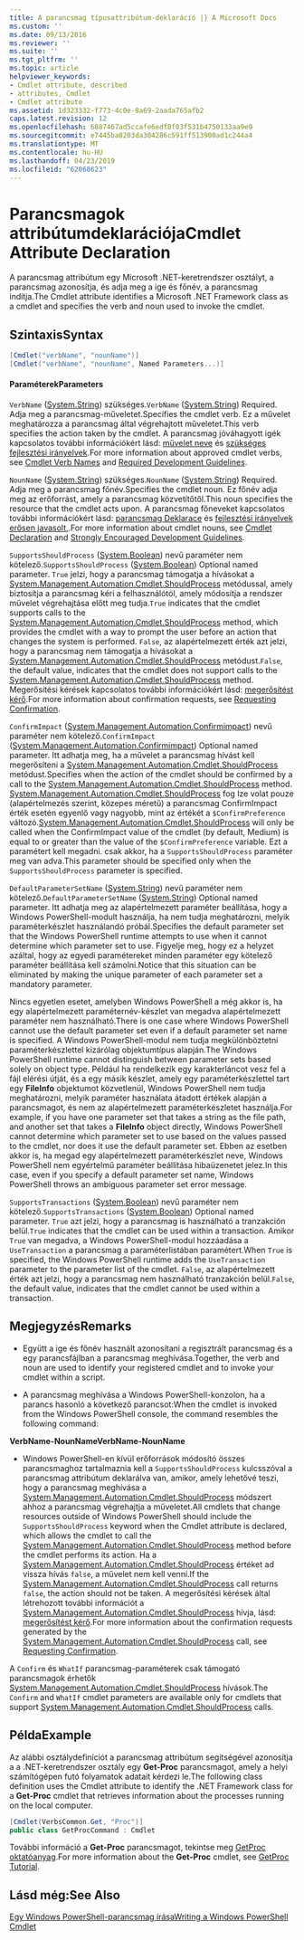 ```yaml
---
title: A parancsmag típusattribútum-deklaráció |} A Microsoft Docs
ms.custom: ''
ms.date: 09/13/2016
ms.reviewer: ''
ms.suite: ''
ms.tgt_pltfrm: ''
ms.topic: article
helpviewer_keywords:
- Cmdlet attribute, described
- attributes, Cmdlet
- Cmdlet attribute
ms.assetid: 1d323332-f773-4c0e-8a69-2aada765afb2
caps.latest.revision: 12
ms.openlocfilehash: 6887467ad5ccafe6edf8f03f531b4750133aa9e9
ms.sourcegitcommit: e7445ba8203da304286c591ff513900ad1c244a4
ms.translationtype: MT
ms.contentlocale: hu-HU
ms.lasthandoff: 04/23/2019
ms.locfileid: "62068623"
---
```

# <a name="cmdlet-attribute-declaration"></a><span data-ttu-id="bb655-102">Parancsmagok attribútumdeklarációja</span><span class="sxs-lookup"><span data-stu-id="bb655-102">Cmdlet Attribute Declaration</span></span>

<span data-ttu-id="bb655-103">A parancsmag attribútum egy Microsoft .NET-keretrendszer osztályt, a parancsmag azonosítja, és adja meg a ige és főnév, a parancsmag indítja.</span><span class="sxs-lookup"><span data-stu-id="bb655-103">The Cmdlet attribute identifies a Microsoft .NET Framework class as a cmdlet and specifies the verb and noun used to invoke the cmdlet.</span></span>

## <a name="syntax"></a><span data-ttu-id="bb655-104">Szintaxis</span><span class="sxs-lookup"><span data-stu-id="bb655-104">Syntax</span></span>

```csharp
[Cmdlet("verbName", "nounName")]
[Cmdlet("verbName", "nounName", Named Parameters...)]
```

#### <a name="parameters"></a><span data-ttu-id="bb655-105">Paraméterek</span><span class="sxs-lookup"><span data-stu-id="bb655-105">Parameters</span></span>

<span data-ttu-id="bb655-106">`VerbName` ([System.String](/dotnet/api/System.String)) szükséges.</span><span class="sxs-lookup"><span data-stu-id="bb655-106">`VerbName` ([System.String](/dotnet/api/System.String)) Required.</span></span> <span data-ttu-id="bb655-107">Adja meg a parancsmag-műveletet.</span><span class="sxs-lookup"><span data-stu-id="bb655-107">Specifies the cmdlet verb.</span></span> <span data-ttu-id="bb655-108">Ez a művelet meghatározza a parancsmag által végrehajtott műveletet.</span><span class="sxs-lookup"><span data-stu-id="bb655-108">This verb specifies the action taken by the cmdlet.</span></span> <span data-ttu-id="bb655-109">A parancsmag jóváhagyott igék kapcsolatos további információkért lásd: [művelet neve](./approved-verbs-for-windows-powershell-commands.md) és [szükséges fejlesztési irányelvek](./required-development-guidelines.md).</span><span class="sxs-lookup"><span data-stu-id="bb655-109">For more information about approved cmdlet verbs, see [Cmdlet Verb Names](./approved-verbs-for-windows-powershell-commands.md) and [Required Development Guidelines](./required-development-guidelines.md).</span></span>

<span data-ttu-id="bb655-110">`NounName` ([System.String](/dotnet/api/System.String)) szükséges.</span><span class="sxs-lookup"><span data-stu-id="bb655-110">`NounName` ([System.String](/dotnet/api/System.String)) Required.</span></span> <span data-ttu-id="bb655-111">Adja meg a parancsmag főnév.</span><span class="sxs-lookup"><span data-stu-id="bb655-111">Specifies the cmdlet noun.</span></span> <span data-ttu-id="bb655-112">Ez főnév adja meg az erőforrást, amely a parancsmag közvetítőtől.</span><span class="sxs-lookup"><span data-stu-id="bb655-112">This noun specifies the resource that the cmdlet acts upon.</span></span> <span data-ttu-id="bb655-113">A parancsmag főneveket kapcsolatos további információkért lásd: [parancsmag Deklarace](./cmdlet-class-declaration.md) és [fejlesztési irányelvek erősen javasolt,](./strongly-encouraged-development-guidelines.md).</span><span class="sxs-lookup"><span data-stu-id="bb655-113">For more information about cmdlet nouns, see [Cmdlet Declaration](./cmdlet-class-declaration.md) and [Strongly Encouraged Development Guidelines](./strongly-encouraged-development-guidelines.md).</span></span>

<span data-ttu-id="bb655-114">`SupportsShouldProcess` ([System.Boolean](/dotnet/api/System.Boolean)) nevű paraméter nem kötelező.</span><span class="sxs-lookup"><span data-stu-id="bb655-114">`SupportsShouldProcess` ([System.Boolean](/dotnet/api/System.Boolean)) Optional named parameter.</span></span> <span data-ttu-id="bb655-115">`True` jelzi, hogy a parancsmag támogatja a hívásokat a [System.Management.Automation.Cmdlet.ShouldProcess](/dotnet/api/System.Management.Automation.Cmdlet.ShouldProcess) metódussal, amely biztosítja a parancsmag kéri a felhasználótól, amely módosítja a rendszer művelet végrehajtása előtt meg tudja.</span><span class="sxs-lookup"><span data-stu-id="bb655-115">`True` indicates that the cmdlet supports calls to the [System.Management.Automation.Cmdlet.ShouldProcess](/dotnet/api/System.Management.Automation.Cmdlet.ShouldProcess) method, which provides the cmdlet with a way to prompt the user before an action that changes the system is performed.</span></span> <span data-ttu-id="bb655-116">`False`, az alapértelmezett érték azt jelzi, hogy a parancsmag nem támogatja a hívásokat a [System.Management.Automation.Cmdlet.ShouldProcess](/dotnet/api/System.Management.Automation.Cmdlet.ShouldProcess) metódust.</span><span class="sxs-lookup"><span data-stu-id="bb655-116">`False`, the default value, indicates that the cmdlet does not support calls to the [System.Management.Automation.Cmdlet.ShouldProcess](/dotnet/api/System.Management.Automation.Cmdlet.ShouldProcess) method.</span></span> <span data-ttu-id="bb655-117">Megerősítési kérések kapcsolatos további információkért lásd: [megerősítést kérő](./requesting-confirmation-from-cmdlets.md).</span><span class="sxs-lookup"><span data-stu-id="bb655-117">For more information about confirmation requests, see [Requesting Confirmation](./requesting-confirmation-from-cmdlets.md).</span></span>

<span data-ttu-id="bb655-118">`ConfirmImpact` ([System.Management.Automation.Confirmimpact](/dotnet/api/System.Management.Automation.ConfirmImpact)) nevű paraméter nem kötelező.</span><span class="sxs-lookup"><span data-stu-id="bb655-118">`ConfirmImpact` ([System.Management.Automation.Confirmimpact](/dotnet/api/System.Management.Automation.ConfirmImpact)) Optional named parameter.</span></span> <span data-ttu-id="bb655-119">Itt adhatja meg, ha a művelet a parancsmag hívást kell megerősíteni a [System.Management.Automation.Cmdlet.ShouldProcess](/dotnet/api/System.Management.Automation.Cmdlet.ShouldProcess) metódust.</span><span class="sxs-lookup"><span data-stu-id="bb655-119">Specifies when the action of the cmdlet should be confirmed by a call to the [System.Management.Automation.Cmdlet.ShouldProcess](/dotnet/api/System.Management.Automation.Cmdlet.ShouldProcess) method.</span></span> <span data-ttu-id="bb655-120">[System.Management.Automation.Cmdlet.ShouldProcess](/dotnet/api/System.Management.Automation.Cmdlet.ShouldProcess) fog lze volat pouze (alapértelmezés szerint, közepes méretű) a parancsmag ConfirmImpact érték esetén egyenlő vagy nagyobb, mint az értékét a `$ConfirmPreference` változó.</span><span class="sxs-lookup"><span data-stu-id="bb655-120">[System.Management.Automation.Cmdlet.ShouldProcess](/dotnet/api/System.Management.Automation.Cmdlet.ShouldProcess) will only be called when the ConfirmImpact value of the cmdlet (by default, Medium) is equal to or greater than the value of the `$ConfirmPreference` variable.</span></span> <span data-ttu-id="bb655-121">Ezt a paramétert kell megadni. csak akkor, ha a `SupportsShouldProcess` paraméter meg van adva.</span><span class="sxs-lookup"><span data-stu-id="bb655-121">This parameter should be specified only when the `SupportsShouldProcess` parameter is specified.</span></span>

<span data-ttu-id="bb655-122">`DefaultParameterSetName` ([System.String](/dotnet/api/System.String)) nevű paraméter nem kötelező.</span><span class="sxs-lookup"><span data-stu-id="bb655-122">`DefaultParameterSetName` ([System.String](/dotnet/api/System.String)) Optional named parameter.</span></span> <span data-ttu-id="bb655-123">Itt adhatja meg az alapértelmezett paraméter beállítása, hogy a Windows PowerShell-modult használja, ha nem tudja meghatározni, melyik paraméterkészlet használandó próbál.</span><span class="sxs-lookup"><span data-stu-id="bb655-123">Specifies the default parameter set that the Windows PowerShell runtime attempts to use when it cannot determine which parameter set to use.</span></span> <span data-ttu-id="bb655-124">Figyelje meg, hogy ez a helyzet azáltal, hogy az egyedi paramétereket minden paraméter egy kötelező paraméter beállítása kell számolni.</span><span class="sxs-lookup"><span data-stu-id="bb655-124">Notice that this situation can be eliminated by making the unique parameter of each parameter set a mandatory parameter.</span></span>

<span data-ttu-id="bb655-125">Nincs egyetlen esetet, amelyben Windows PowerShell a még akkor is, ha egy alapértelmezett paraméternév-készlet van megadva alapértelmezett paraméter nem használható.</span><span class="sxs-lookup"><span data-stu-id="bb655-125">There is one case where Windows PowerShell cannot use the default parameter set even if a default parameter set name is specified.</span></span> <span data-ttu-id="bb655-126">A Windows PowerShell-modul nem tudja megkülönböztetni paraméterkészlettel kizárólag objektumtípus alapján.</span><span class="sxs-lookup"><span data-stu-id="bb655-126">The Windows PowerShell runtime cannot distinguish between parameter sets based solely on object type.</span></span> <span data-ttu-id="bb655-127">Például ha rendelkezik egy karakterláncot vesz fel a fájl elérési útját, és a egy másik készlet, amely egy paraméterkészlettel tart egy **FileInfo** objektumot közvetlenül, Windows PowerShell nem tudja meghatározni, melyik paraméter használata átadott értékek alapján a parancsmagot, és nem az alapértelmezett paraméterkészletet használja.</span><span class="sxs-lookup"><span data-stu-id="bb655-127">For example, if you have one parameter set that takes a string as the file path, and another set that takes a **FileInfo** object directly, Windows PowerShell cannot determine which parameter set to use based on the values passed to the cmdlet, nor does it use the default parameter set.</span></span> <span data-ttu-id="bb655-128">Ebben az esetben akkor is, ha megad egy alapértelmezett paraméterkészlet neve, Windows PowerShell nem egyértelmű paraméter beállítása hibaüzenetet jelez.</span><span class="sxs-lookup"><span data-stu-id="bb655-128">In this case, even if you specify a default parameter set name, Windows PowerShell throws an ambiguous parameter set error message.</span></span>

<span data-ttu-id="bb655-129">`SupportsTransactions` ([System.Boolean](/dotnet/api/System.Boolean)) nevű paraméter nem kötelező.</span><span class="sxs-lookup"><span data-stu-id="bb655-129">`SupportsTransactions` ([System.Boolean](/dotnet/api/System.Boolean)) Optional named parameter.</span></span> <span data-ttu-id="bb655-130">`True` azt jelzi, hogy a parancsmag is használható a tranzakción belül.</span><span class="sxs-lookup"><span data-stu-id="bb655-130">`True` indicates that the cmdlet can be used within a transaction.</span></span> <span data-ttu-id="bb655-131">Amikor `True` van megadva, a Windows PowerShell-modul hozzáadása a `UseTransaction` a parancsmag a paraméterlistában paramétert.</span><span class="sxs-lookup"><span data-stu-id="bb655-131">When `True` is specified, the Windows PowerShell runtime adds the `UseTransaction` parameter to the parameter list of the cmdlet.</span></span> <span data-ttu-id="bb655-132">`False`, az alapértelmezett érték azt jelzi, hogy a parancsmag nem használható tranzakción belül.</span><span class="sxs-lookup"><span data-stu-id="bb655-132">`False`, the default value, indicates that the cmdlet cannot be used within a transaction.</span></span>

## <a name="remarks"></a><span data-ttu-id="bb655-133">Megjegyzés</span><span class="sxs-lookup"><span data-stu-id="bb655-133">Remarks</span></span>

- <span data-ttu-id="bb655-134">Együtt a ige és főnév használt azonosítani a regisztrált parancsmag és a egy parancsfájlban a parancsmag meghívása.</span><span class="sxs-lookup"><span data-stu-id="bb655-134">Together, the verb and noun are used to identify your registered cmdlet and to invoke your cmdlet within a script.</span></span>

- <span data-ttu-id="bb655-135">A parancsmag meghívása a Windows PowerShell-konzolon, ha a parancs hasonló a következő parancsot:</span><span class="sxs-lookup"><span data-stu-id="bb655-135">When the cmdlet is invoked from the Windows PowerShell console, the command resembles the following command:</span></span>

<span data-ttu-id="bb655-136">**VerbName-NounName**</span><span class="sxs-lookup"><span data-stu-id="bb655-136">**VerbName-NounName**</span></span>

- <span data-ttu-id="bb655-137">Windows PowerShell-en kívül erőforrások módosító összes parancsmaghoz tartalmaznia kell a `SupportsShouldProcess` kulcsszóval a parancsmag attribútum deklarálva van, amikor, amely lehetővé teszi, hogy a parancsmag meghívása a [System.Management.Automation.Cmdlet.ShouldProcess](/dotnet/api/System.Management.Automation.Cmdlet.ShouldProcess) módszert ahhoz a parancsmag végrehajtja a műveletet.</span><span class="sxs-lookup"><span data-stu-id="bb655-137">All cmdlets that change resources outside of Windows PowerShell should include the `SupportsShouldProcess` keyword when the Cmdlet attribute is declared, which allows the cmdlet to call the [System.Management.Automation.Cmdlet.ShouldProcess](/dotnet/api/System.Management.Automation.Cmdlet.ShouldProcess) method before the cmdlet performs its action.</span></span> <span data-ttu-id="bb655-138">Ha a [System.Management.Automation.Cmdlet.ShouldProcess](/dotnet/api/System.Management.Automation.Cmdlet.ShouldProcess) értéket ad vissza hívás `false`, a művelet nem kell venni.</span><span class="sxs-lookup"><span data-stu-id="bb655-138">If the [System.Management.Automation.Cmdlet.ShouldProcess](/dotnet/api/System.Management.Automation.Cmdlet.ShouldProcess) call returns `false`, the action should not be taken.</span></span> <span data-ttu-id="bb655-139">A megerősítési kérések által létrehozott további információt a [System.Management.Automation.Cmdlet.ShouldProcess](/dotnet/api/System.Management.Automation.Cmdlet.ShouldProcess) hívja, lásd: [megerősítést kérő](./requesting-confirmation-from-cmdlets.md).</span><span class="sxs-lookup"><span data-stu-id="bb655-139">For more information about the confirmation requests generated by the [System.Management.Automation.Cmdlet.ShouldProcess](/dotnet/api/System.Management.Automation.Cmdlet.ShouldProcess) call, see [Requesting Confirmation](./requesting-confirmation-from-cmdlets.md).</span></span>

<span data-ttu-id="bb655-140">A `Confirm` és `WhatIf` parancsmag-paraméterek csak támogató parancsmagok érhetők [System.Management.Automation.Cmdlet.ShouldProcess](/dotnet/api/System.Management.Automation.Cmdlet.ShouldProcess) hívások.</span><span class="sxs-lookup"><span data-stu-id="bb655-140">The `Confirm` and `WhatIf` cmdlet parameters are available only for cmdlets that support [System.Management.Automation.Cmdlet.ShouldProcess](/dotnet/api/System.Management.Automation.Cmdlet.ShouldProcess) calls.</span></span>

## <a name="example"></a><span data-ttu-id="bb655-141">Példa</span><span class="sxs-lookup"><span data-stu-id="bb655-141">Example</span></span>

<span data-ttu-id="bb655-142">Az alábbi osztálydefiníciót a parancsmag attribútum segítségével azonosítja a a .NET-keretrendszer osztály egy **Get-Proc** parancsmagot, amely a helyi számítógépen futó folyamatok adatait kérdezi le.</span><span class="sxs-lookup"><span data-stu-id="bb655-142">The following class definition uses the Cmdlet attribute to identify the .NET Framework class for a **Get-Proc** cmdlet that retrieves information about the processes running on the local computer.</span></span>

```csharp
[Cmdlet(VerbsCommon.Get, "Proc")]
public class GetProcCommand : Cmdlet
```

<span data-ttu-id="bb655-143">További információ a **Get-Proc** parancsmagot, tekintse meg [GetProc oktatóanyag](./getproc-tutorial.md).</span><span class="sxs-lookup"><span data-stu-id="bb655-143">For more information about the **Get-Proc** cmdlet, see [GetProc Tutorial](./getproc-tutorial.md).</span></span>

## <a name="see-also"></a><span data-ttu-id="bb655-144">Lásd még:</span><span class="sxs-lookup"><span data-stu-id="bb655-144">See Also</span></span>

[<span data-ttu-id="bb655-145">Egy Windows PowerShell-parancsmag írása</span><span class="sxs-lookup"><span data-stu-id="bb655-145">Writing a Windows PowerShell Cmdlet</span></span>](./writing-a-windows-powershell-cmdlet.md)
